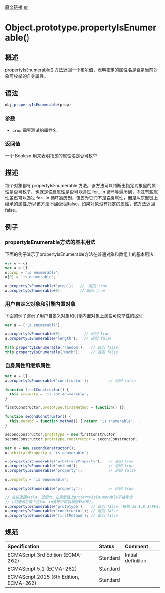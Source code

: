 <a href="https://developer.mozilla.org/zh-CN/docs/Web/JavaScript/Reference/Global_Objects/Object/propertyIsEnumerable" target="_blank">原文链接</a>
<a href="https://developer.mozilla.org/en-US/docs/Web/JavaScript/Reference/Global_Objects/Object/propertyIsEnumerable" target="_blank">en</a>

# Object.prototype.propertyIsEnumerable()

## 概述

propertyIsEnumerable() 方法返回一个布尔值，表明指定的属性名是否是当前对象可枚举的自身属性。

## 语法

```javascript
obj.propertyIsEnumerable(prop)
```

### 参数

* `prop` 需要测试的属性名。

### 返回值

一个 Boolean 用来表明指定的属性名是否可枚举

## 描述

每个对象都有 propertyIsEnumerable 方法。该方法可以判断出指定对象里的属性是否可枚举，也就是说该属性是否可以通过 for...in
循环等遍历到，不过有些属性虽然可以通过 for...in 循环遍历到，但因为它们不是自身属性，而是从原型链上继承的属性,所以该方法
也会返回false。如果对象没有指定的属性，该方法返回 false。

## 例子

### propertyIsEnumerable方法的基本用法

下面的例子演示了propertyIsEnumerable方法在普通对象和数组上的基本用法:

```javascript
var o = {};
var a = [];
o.prop = 'is enumerable';
a[0] = 'is enumerable';

o.propertyIsEnumerable('prop');   //  返回 true
a.propertyIsEnumerable(0);        // 返回 true
```

### 用户自定义对象和引擎内置对象

下面的例子演示了用户自定义对象和引擎内置对象上属性可枚举性的区别.

```javascript
var a = ['is enumerable'];

a.propertyIsEnumerable(0);          // 返回 true
a.propertyIsEnumerable('length');   // 返回 false

Math.propertyIsEnumerable('random');   // 返回 false
this.propertyIsEnumerable('Math');     // 返回 false
```

### 自身属性和继承属性

```javascript
var a = [];
a.propertyIsEnumerable('constructor');         // 返回 false

function firstConstructor() {
  this.property = 'is not enumerable';
}

firstConstructor.prototype.firstMethod = function() {};

function secondConstructor() {
  this.method = function method() { return 'is enumerable'; };
}

secondConstructor.prototype = new firstConstructor;
secondConstructor.prototype.constructor = secondConstructor;

var o = new secondConstructor();
o.arbitraryProperty = 'is enumerable';

o.propertyIsEnumerable('arbitraryProperty');   // 返回 true
o.propertyIsEnumerable('method');              // 返回 true
o.propertyIsEnumerable('property');            // 返回 false

o.property = 'is enumerable';

o.propertyIsEnumerable('property');            // 返回 true

// 这些返回fasle，是因为，在原型链上propertyIsEnumerable不被考虑
// (尽管最后两个在for-in循环中可以被循环出来)。
o.propertyIsEnumerable('prototype');   // 返回 false (根据 JS 1.8.1/FF3.6)
o.propertyIsEnumerable('constructor'); // 返回 false
o.propertyIsEnumerable('firstMethod'); // 返回 false
```

## 规范

| Specification                           | Status   | Comment            |
|:----------------------------------------|:---------|:-------------------|
| ECMAScript 3rd Edition (ECMA-262)       | Standard | Initial definition |
| ECMAScript 5.1 (ECMA-262)               | Standard |                    |
| ECMAScript 2015 (6th Edition, ECMA-262) | Standard |                    |